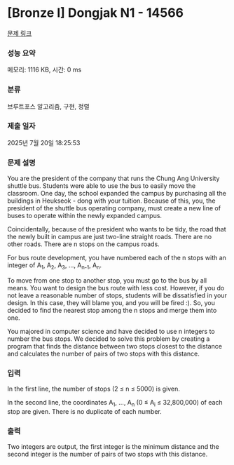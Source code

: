 # [Bronze I] Dongjak N1 - 14566 

[문제 링크](https://www.acmicpc.net/problem/14566) 

### 성능 요약

메모리: 1116 KB, 시간: 0 ms

### 분류

브루트포스 알고리즘, 구현, 정렬

### 제출 일자

2025년 7월 20일 18:25:53

### 문제 설명

<p>You are the president of the company that runs the Chung Ang University shuttle bus. Students were able to use the bus to easily move the classroom. One day, the school expanded the campus by purchasing all the buildings in Heukseok - dong with your tuition. Because of this, you, the president of the shuttle bus operating company, must create a new line of buses to operate within the newly expanded campus.</p>

<p>Coincidentally, because of the president who wants to be tidy, the road that the newly built in campus are just two-line straight roads. There are no other roads. There are n stops on the campus roads.</p>

<p>For bus route development, you have numbered each of the n stops with an integer of A<sub>1</sub>, A<sub>2</sub>, A<sub>3</sub>, ..., A<sub>n-1</sub>, A<sub>n</sub>.</p>

<p>To move from one stop to another stop, you must go to the bus by all means. You want to design the bus route with less cost. However, if you do not leave a reasonable number of stops, students will be dissatisfied in your design. In this case, they will blame you, and you will be fired :). So, you decided to find the nearest stop among the n stops and merge them into one.</p>

<p>You majored in computer science and have decided to use n integers to number the bus stops. We decided to solve this problem by creating a program that finds the distance between two stops closest to the distance and calculates the number of pairs of two stops with this distance.</p>

### 입력 

 <p>In the first line, the number of stops (2 ≤ n ≤ 5000) is given.</p>

<p>In the second line, the coordinates A<sub>1</sub>, ..., A<sub>n</sub> (0 ≤ A<sub>i</sub> ≤ 32,800,000) of each stop are given. There is no duplicate of each number.</p>

### 출력 

 <p>Two integers are output, the first integer is the minimum distance and the second integer is the number of pairs of two stops with this distance.</p>


